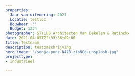 ```yaml
---
properties:
  Jaar van uitvoering: 2021
  Locatie: testloc
  Bouwheer: ''
  Budget: 1234
photographer: STYLUS Architecten Van Oekelen & Ratinckx
date: 2021-04-05T22:33:36+02:00
title: Testnaam
description: testomschrijving
hero_image: "/sonja-punz-N47B_zibNGo-unsplash.jpg"
projecttype:
- Industrieel

---
```

